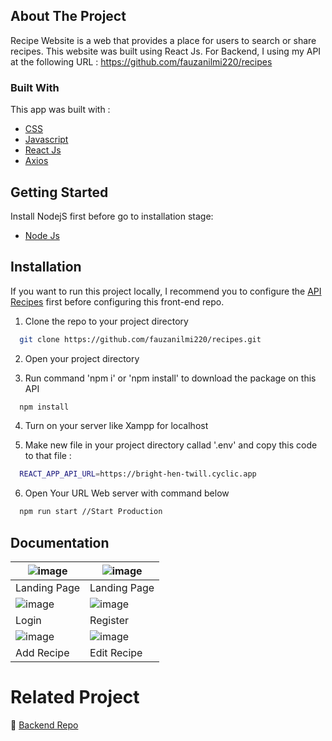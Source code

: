 
## About The Project
Recipe Website is a web that provides a place for users to search or share recipes. This website was built using React Js. For Backend, I using my API at the following URL : https://github.com/fauzanilmi220/recipes

### Built With
This app was built with  : <br>
- <a href='https://developer.mozilla.org/en-US/docs/Web/CSS'>CSS</a><br>
- <a href='https://www.javascript.com/'>Javascript</a><br>
- <a href='https://reactjs.org/'>React Js</a><br>
- <a href='https://axios-http.com/'>Axios</a><br>

## Getting Started
Install NodejS first before go to installation stage:
* <a href='https://nodejs.org/en/download'>Node Js</a><br>


## Installation
If you want to run this project locally, I recommend you to configure the <a href='https://github.com/fauzanilmi220/recipes'>API Recipes</a> first before configuring this front-end repo.

1. Clone the repo to your project directory

```bash
  git clone https://github.com/fauzanilmi220/recipes.git
```
2. Open your project directory 

3. Run command 'npm i' or 'npm install' to download the package on this API
```bash
  npm install
```
4. Turn on your server like Xampp for localhost

5. Make new file in your project directory callad '.env' and copy this code to that file :
```bash
  REACT_APP_API_URL=https://bright-hen-twill.cyclic.app
```
6. Open Your URL Web server with command below
```bash
  npm run start //Start Production
```

## Documentation
| ![image](https://user-images.githubusercontent.com/126861853/240817412-960eed14-a677-4847-b2a1-b45b183df282.png) | ![image](https://user-images.githubusercontent.com/126861853/240817420-443598cf-90f3-4780-b1a9-ad8d0f93cf1b.png) |
|---------------------------------------|--------------------------------------------|
| Landing Page                              | Landing Page                               |
| ![image](https://user-images.githubusercontent.com/126861853/240817426-2e4e36be-8422-408c-97c0-c4a853b220a3.png) | ![image](https://user-images.githubusercontent.com/126861853/240817427-fc8530d5-e5d9-4613-8051-0a09cb5c7fcf.png) |
| Login                          | Register                             |
| ![image](https://user-images.githubusercontent.com/126861853/240817424-561e04e6-a5bc-4a50-a6ac-8b6dc52077a7.png) | ![image](https://user-images.githubusercontent.com/126861853/240817430-24458eb8-c4a6-415d-a852-90017e12f588.png) |
| Add Recipe                            | Edit Recipe                          |

# Related Project
:rocket: [Backend Repo](https://github.com/fauzanilmi220/recipes)

